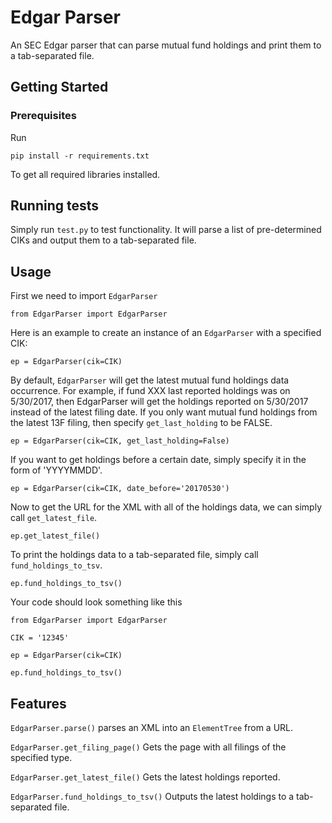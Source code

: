 # Edgar Parser

An SEC Edgar parser that can parse mutual fund holdings and print them to a tab-separated file.

## Getting Started

### Prerequisites

Run 

```
pip install -r requirements.txt
```

To get all required libraries installed.

## Running tests

Simply run `test.py` to test functionality.  It will parse a list of pre-determined CIKs and output them to a tab-separated file.

## Usage

First we need to import `EdgarParser`

```
from EdgarParser import EdgarParser
```

Here is an example to create an instance of an `EdgarParser` with a specified CIK:

```
ep = EdgarParser(cik=CIK)
```

By default, `EdgarParser` will get the latest mutual fund holdings data occurrence.  For example, if fund XXX last reported holdings was on 5/30/2017, then EdgarParser will get the holdings reported on 5/30/2017 instead of the latest filing date.
If you only want mutual fund holdings from the latest 13F filing, then specify `get_last_holding` to be FALSE.

```
ep = EdgarParser(cik=CIK, get_last_holding=False)
```

If you want to get holdings before a certain date, simply specify it in the form of 'YYYYMMDD'.

```
ep = EdgarParser(cik=CIK, date_before='20170530')
```

Now to get the URL for the XML with all of the holdings data, we can simply call `get_latest_file`.

```
ep.get_latest_file()
```

To print the holdings data to a tab-separated file, simply call `fund_holdings_to_tsv`.

```
ep.fund_holdings_to_tsv()
```

Your code should look something like this

```
from EdgarParser import EdgarParser

CIK = '12345'

ep = EdgarParser(cik=CIK)

ep.fund_holdings_to_tsv()
```

## Features

`EdgarParser.parse()` parses an XML into an `ElementTree` from a URL.

`EdgarParser.get_filing_page()` Gets the page with all filings of the specified type.

`EdgarParser.get_latest_file()` Gets the latest holdings reported.

`EdgarParser.fund_holdings_to_tsv()` Outputs the latest holdings to a tab-separated file.